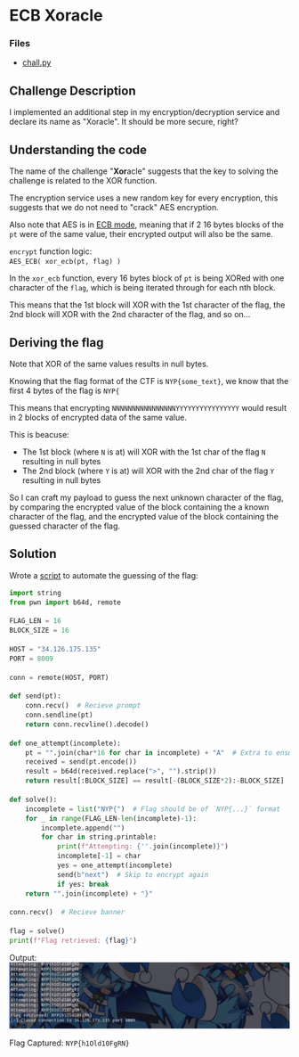 # ECB Xoracle

### Files

- [chall.py](chall.py)


## Challenge Description

I implemented an additional step in my encryption/decryption service and declare its name as "Xoracle". It should be more secure, right?


## Understanding the code

The name of the challenge "**Xor**acle" suggests that the key to solving the challenge is related to the XOR function.

The encryption service uses a new random key for every encryption, this suggests that we do not need to "crack" AES encryption.

Also note that AES is in [ECB mode](https://en.wikipedia.org/wiki/Block_cipher_mode_of_operation#Electronic_codebook_(ECB)), meaning that if 2 16 bytes blocks of the `pt` were of the same value, their encrypted output will also be the same.

`encrypt` function logic:  
```AES_ECB( xor_ecb(pt, flag) )```

In the `xor_ecb` function, every 16 bytes block of `pt` is being XORed with one character of the `flag`, which is being iterated through for each nth block.

This means that the 1st block will XOR with the 1st character of the flag, the 2nd block will XOR with the 2nd character of the flag, and so on...


## Deriving the flag

Note that XOR of the same values results in null bytes.

Knowing that the flag format of the CTF is `NYP{some_text}`, we know that the first 4 bytes of the flag is `NYP{`

This means that encrypting `NNNNNNNNNNNNNNNNYYYYYYYYYYYYYYYY` would result in 2 blocks of encrypted data of the same value.

This is beacuse:  
- The 1st block (where `N` is at) will XOR with the 1st char of the flag `N` resulting in null bytes
- The 2nd block (where `Y` is at) will XOR with the 2nd char of the flag `Y` resulting in null bytes

So I can craft my payload to guess the next unknown character of the flag, by comparing the encrypted value of the block containing the a known character of the flag, and the encrypted value of the block containing the guessed character of the flag.


## Solution

Wrote a [script](script.py) to automate the guessing of the flag:  
```py
import string
from pwn import b64d, remote

FLAG_LEN = 16
BLOCK_SIZE = 16

HOST = "34.126.175.135"
PORT = 8009

conn = remote(HOST, PORT)

def send(pt):
    conn.recv()  # Recieve prompt
    conn.sendline(pt)
    return conn.recvline().decode()

def one_attempt(incomplete):
    pt = "".join(char*16 for char in incomplete) + "A"  # Extra to ensure pt%16>0
    received = send(pt.encode())
    result = b64d(received.replace(">", "").strip())
    return result[:BLOCK_SIZE] == result[-(BLOCK_SIZE*2):-BLOCK_SIZE]

def solve():
    incomplete = list("NYP{")  # Flag should be of `NYP{...}` format
    for _ in range(FLAG_LEN-len(incomplete)-1):
        incomplete.append("")
        for char in string.printable:
            print(f"Attempting: {''.join(incomplete)}")
            incomplete[-1] = char
            yes = one_attempt(incomplete)
            send(b"next")  # Skip to encrypt again
            if yes: break
    return "".join(incomplete) + "}"

conn.recv()  # Recieve banner

flag = solve()
print(f"Flag retrieved: {flag}")
```

Output:  
![screenshot1](assets/screenshot1.jpg)

Flag Captured: `NYP{h1Old10FgRN}`
